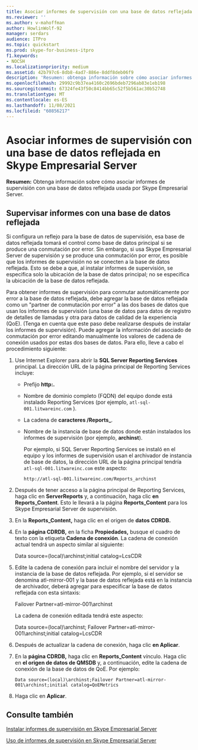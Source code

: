 ```yaml
---
title: Asociar informes de supervisión con una base de datos reflejada en Skype Empresarial Server
ms.reviewer: ''
ms.author: v-mahoffman
author: HowlinWolf-92
manager: serdars
audience: ITPro
ms.topic: quickstart
ms.prod: skype-for-business-itpro
f1.keywords:
- NOCSH
ms.localizationpriority: medium
ms.assetid: 42b797c6-8db8-4ad7-886e-8ddf8deb06f9
description: 'Resumen: obtenga información sobre cómo asociar informes de supervisión con una base de datos reflejada usada por Skype Empresarial Server.'
ms.openlocfilehash: 29992c9b37ea4160c2696bdeb7296ab83e1eb198
ms.sourcegitcommit: 67324fe43f50c8414bb65c52f5b561ac30b52748
ms.translationtype: MT
ms.contentlocale: es-ES
ms.lasthandoff: 11/08/2021
ms.locfileid: "60856217"
---
```

# <a name="associate-monitoring-reports-with-a-mirror-database-in-skype-for-business-server"></a>Asociar informes de supervisión con una base de datos reflejada en Skype Empresarial Server 
 
**Resumen:** Obtenga información sobre cómo asociar informes de supervisión con una base de datos reflejada usada por Skype Empresarial Server.
  
## <a name="monitor-reports-with-a-mirror-database"></a>Supervisar informes con una base de datos reflejada

Si configura un reflejo para la base de datos de supervisión, esa base de datos reflejada tomará el control como base de datos principal si se produce una conmutación por error. Sin embargo, si usa Skype Empresarial Server de supervisión y se produce una conmutación por error, es posible que los informes de supervisión no se conecten a la base de datos reflejada. Esto se debe a que, al instalar informes de supervisión, se especifica solo la ubicación de la base de datos principal; no se especifica la ubicación de la base de datos reflejada.
  
Para obtener informes de supervisión para conmutar automáticamente por error a la base de datos reflejada, debe agregar la base de datos reflejada como un "partner de conmutación por error" a las dos bases de datos que usan los informes de supervisión (una base de datos para datos de registro de detalles de llamadas y otra para datos de calidad de la experiencia (QoE). (Tenga en cuenta que este paso debe realizarse después de instalar los informes de supervisión). Puede agregar la información del asociado de conmutación por error editando manualmente los valores de cadena de conexión usados por estas dos bases de datos. Para ello, lleve a cabo el procedimiento siguiente:
  
1. Use Internet Explorer para abrir la **SQL Server Reporting Services** principal. La dirección URL de la página principal de Reporting Services incluye:
    
   - Prefijo **http:.**
    
   - Nombre de dominio completo (FQDN) del equipo donde está instalado Reporting Services (por ejemplo, `atl-sql-001.litwareinc.com` ).
    
   - La cadena de **caracteres /Reports_**.
    
   - Nombre de la instancia de base de datos donde están instalados los informes de supervisión (por ejemplo, **archinst**).
    
     Por ejemplo, si SQL Server Reporting Services se instaló en el equipo y los informes de supervisión usan el archivador de instancia de base de datos, la dirección URL de la página principal tendría `atl-sql-001.litwareinc.com` este aspecto:
    
     `http://atl-sql-001.litwareinc.com/Reports_archinst`
    
2. Después de tener acceso a la página principal de Reporting Services, haga clic en **ServerReports** y, a continuación, haga clic **en Reports_Content**. Esto le llevará a la página **Reports_Content** para los Skype Empresarial Server de supervisión.
    
3. En la **Reports_Content,** haga clic en el origen de **datos CDRDB.**
    
4. En la **página CDRDB,** en la ficha **Propiedades,** busque el cuadro de texto con la etiqueta **Cadena de conexión**. La cadena de conexión actual tendrá un aspecto similar al siguiente:
    
    Data source=(local)\archinst;initial catalog=LcsCDR
    
5. Edite la cadena de conexión para incluir el nombre del servidor y la instancia de la base de datos reflejada. Por ejemplo, si el servidor se denomina atl-mirror-001 y la base de datos reflejada está en la instancia de archivador, deberá agregar para especificar la base de datos reflejada con esta sintaxis:
    
    Failover Partner=atl-mirror-001\archinst
    
    La cadena de conexión editada tendrá este aspecto:
    
    Data source=(local)\archinst; Failover Partner=atl-mirror-001\archinst;initial catalog=LcsCDR
    
6. Después de actualizar la cadena de conexión, haga clic **en Aplicar**.
    
7. En la **página CDRDB,** haga clic en **Reports_Content** vínculo. Haga clic en **el origen de datos de QMSDB** y, a continuación, edite la cadena de conexión de la base de datos de QoE. Por ejemplo:
    
    `Data source=(local)\archinst;Failover Partner=atl-mirror-001\archinst;initial catalog=QoEMetrics`
    
8. Haga clic en **Aplicar**.
    
## <a name="see-also"></a>Consulte también

[Instalar informes de supervisión en Skype Empresarial Server](install-monitoring-reports.md)
  
[Uso de informes de supervisión en Skype Empresarial Server](../../manage/health-and-monitoring/monitoring-reports.md)
